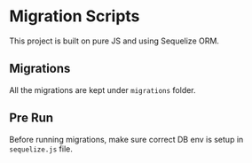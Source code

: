 # Migration Scripts
This project is built on pure JS and using Sequelize ORM.

## Migrations
All the migrations are kept under `migrations` folder.

## Pre Run
Before running migrations, make sure correct DB env is setup in `sequelize.js` file. 
